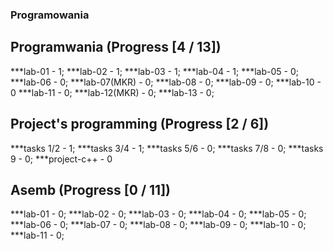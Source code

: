 ### Programowania

## Programwania (Progress [4 / 13])
 ***lab-01 - 1;
 ***lab-02 - 1;
 ***lab-03 - 1;
 ***lab-04 - 1;
 ***lab-05 - 0;
 ***lab-06 - 0;
 ***lab-07(MKR) - 0;
 ***lab-08 - 0;
 ***lab-09 - 0;
 ***lab-10 - 0
 ***lab-11 - 0;
 ***lab-12(MKR) - 0;
 ***lab-13 - 0;

## Project's programming (Progress [2 / 6])
 ***tasks 1/2 - 1;
 ***tasks 3/4 - 1;
 ***tasks 5/6 - 0;
 ***tasks 7/8 - 0;
 ***tasks 9 - 0;
 ***project-c++ - 0

## Asemb (Progress [0 / 11])
 ***lab-01 - 0;
 ***lab-02 - 0;
 ***lab-03 - 0;
 ***lab-04 - 0;
 ***lab-05 - 0;
 ***lab-06 - 0;
 ***lab-07 - 0;
 ***lab-08 - 0;
 ***lab-09 - 0;
 ***lab-10 - 0;
 ***lab-11 - 0;
